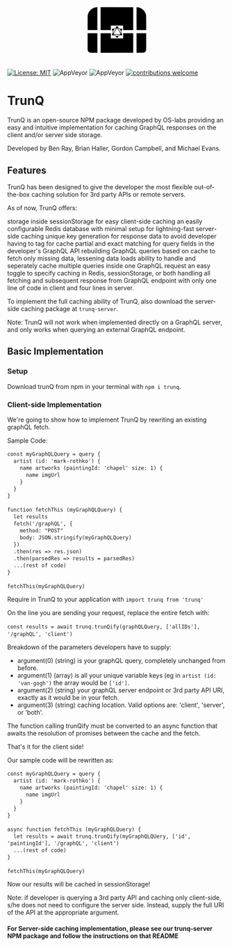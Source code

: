 <p align="center"><img src="./assets/trunQiconblack.png" width='135' height='110' style="margin-top: 10px; margin-bottom: -10px;"></p>

#
[![License: MIT](https://img.shields.io/badge/License-MIT-yellow.svg)](https://github.com/oslabs-beta/trunQ/blob/master/LICENSE)
![AppVeyor](https://img.shields.io/badge/build-passing-brightgreen.svg)
![AppVeyor](https://img.shields.io/badge/version-1.1.2-blue.svg)
[![contributions welcome](https://img.shields.io/badge/contributions-welcome-brightgreen.svg?style=flat)](https://github.com/oslabs-beta/trunQ/issues)

# TrunQ
TrunQ is an open-source NPM package developed by OS-labs providing an easy and intuitive implementation for caching GraphQL responses on the client and/or server side storage.

Developed by Ben Ray, Brian Haller, Gordon Campbell, and Michael Evans.

## Features

TrunQ has been designed to give the developer the most flexible out-of-the-box caching solution for 3rd party APIs or remote servers.

As of now, TrunQ offers:

storage inside sessionStorage for easy client-side caching
an easily configurable Redis database with minimal setup for lightning-fast server-side caching
unique key generation for response data to avoid developer having to tag for cache
partial and exact matching for query fields in the developer's GraphQL API
rebuilding GraphQL queries based on cache to fetch only missing data, lessening data loads
ability to handle and seperately cache multiple queries inside one GraphQL request
an easy toggle to specify caching in Redis, sessionStorage, or both
handling all fetching and subsequent response from GraphQL endpoint with only one line of code in client and four lines in server.

To implement the full caching ability of TrunQ, also download the server-side caching package at `trunq-server`.

Note: TrunQ will not work when implemented directly on a GraphQL server, and only works when querying an external GraphQL endpoint.

## Basic Implementation

### Setup

Download trunQ from npm in your terminal with `npm i trunq`.

### Client-side Implementation

We're going to show how to implement TrunQ by rewriting an existing graphQL fetch.

Sample Code: 

``` 
const myGraphQLQuery = query { 
  artist (id: 'mark-rothko') { 
    name artworks (paintingId: 'chapel' size: 1) {    
      name imgUrl  
    } 
  }
} 

function fetchThis (myGraphQLQuery) {
  let results
  fetch('/graphQL', {
    method: "POST"
    body: JSON.stringify(myGraphQLQuery)
  })
  .then(res => res.json)
  .then(parsedRes => results = parsedRes)
  ...(rest of code)
}

fetchThis(myGraphQLQuery)
```

Require in TrunQ to your application with `import trunq from 'trunq'`

On the line you are sending your request, replace the entire fetch with:

`const results = await trunq.trunQify(graphQLQuery, ['allIDs'], '/graphQL', 'client')`

Breakdown of the parameters developers have to supply:
- argument(0) (string) is your graphQL query, completely unchanged from before.
- argument(1) (array) is all your unique variable keys (eg in `artist (id: 'van-gogh')` the array would be `['id']`.
- argument(2) (string) your graphQL server endpoint or 3rd party API URI, exactly as it would be in your fetch.
- argument(3) (string) caching location. Valid options are: 'client', 'server', or 'both'.

The function calling trunQify must be converted to an async function that awaits the resolution of promises between the cache and the fetch.

That's it for the client side! 

Our sample code will be rewritten as:

``` 
const myGraphQLQuery = query { 
  artist (id: 'mark-rothko') { 
    name artworks (paintingId: 'chapel' size: 1) {    
      name imgUrl  
    } 
  }
} 

async function fetchThis (myGraphQLQuery) {
  let results = await trunq.trunQify(myGraphQLQUery, ['id', 'paintingId'], '/graphQL', 'client')
  ...(rest of code)
}

fetchThis(myGraphQLQuery)
```
Now our results will be cached in sessionStorage!

Note: if developer is querying a 3rd party API and caching only client-side, s/he does not need to configure the server side. Instead, supply the full URI of the API at the appropriate argument.

#### For Server-side caching implementation, please see our trunq-server NPM package and follow the instructions on that README
